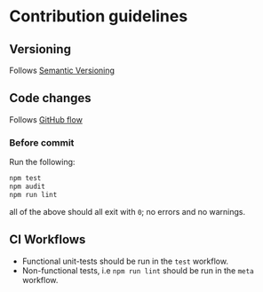 # Contribution guidelines

## Versioning

Follows [Semantic Versioning][semver-2]

[github-flow]: https://docs.github.com/en/get-started/using-github/github-flow
[semver-2]: https://semver.org/

## Code changes

Follows [GitHub flow][github-flow]

### Before commit

Run the following:

```bash
npm test
npm audit
npm run lint
```

all of the above should all exit with `0`; no errors and no warnings.

## CI Workflows

- Functional unit-tests should be run in the `test` workflow.
- Non-functional tests, i.e `npm run lint` should be run in the `meta` workflow.
